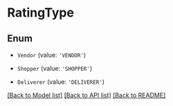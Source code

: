 # RatingType


## Enum

* `Vendor` (value: `'VENDOR'`)

* `Shopper` (value: `'SHOPPER'`)

* `Deliverer` (value: `'DELIVERER'`)

[[Back to Model list]](../README.md#documentation-for-models) [[Back to API list]](../README.md#documentation-for-api-endpoints) [[Back to README]](../README.md)
